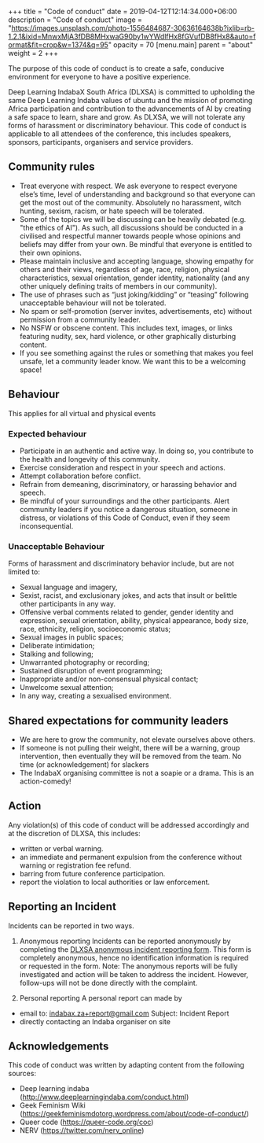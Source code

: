 +++
title = "Code of conduct"
date = 2019-04-12T12:14:34.000+06:00
description = "Code of conduct"
image = "https://images.unsplash.com/photo-1556484687-30636164638b?ixlib=rb-1.2.1&ixid=MnwxMjA3fDB8MHxwaG90by1wYWdlfHx8fGVufDB8fHx8&auto=format&fit=crop&w=1374&q=95"
opacity = 70
[menu.main]
parent = "about"
weight = 2
+++

The purpose of this code of conduct is to create a safe, conducive environment for everyone to have a positive experience.

Deep Learning IndabaX South Africa (DLXSA) is committed to upholding the same Deep Learning Indaba values of ubuntu and the mission of promoting Africa participation and contribution to the advancements of AI by creating a safe space to learn, share and grow. As DLXSA, we will not tolerate any forms of harassment or discriminatory behaviour. This code of conduct is applicable to all attendees of the conference, this includes speakers, sponsors, participants, organisers and service providers.

## Community rules
- Treat everyone with respect. We ask everyone to respect everyone else’s time, level of understanding and background so that everyone can get the most out of the community. Absolutely no harassment, witch hunting, sexism, racism, or hate speech will be tolerated.
- Some of the topics we will be discussing can be heavily debated (e.g. "the ethics of AI"). As such, all discussions should be conducted in a civilised and respectful manner towards people whose opinions and beliefs may differ from your own. Be mindful that everyone is entitled to their own opinions.
- Please maintain inclusive and accepting language, showing empathy for others and their views, regardless of age, race, religion, physical characteristics, sexual orientation, gender identity, nationality (and any other uniquely defining traits of members in our community).
- The use of phrases such as “just joking/kidding” or “teasing” following unacceptable behaviour will not be tolerated.
- No spam or self-promotion (server invites, advertisements, etc) without permission from a community leader.
- No NSFW or obscene content. This includes text, images, or links featuring nudity, sex, hard violence, or other graphically disturbing content.
- If you see something against the rules or something that makes you feel unsafe, let a community leader know. We want this to be a welcoming space!

## Behaviour
This applies for all virtual and physical events

### Expected behaviour
- Participate in an authentic and active way. In doing so, you contribute to the health and longevity of this community.
- Exercise consideration and respect in your speech and actions.
- Attempt collaboration before conflict.
- Refrain from demeaning, discriminatory, or harassing behavior and speech.
- Be mindful of your surroundings and the other participants. Alert community leaders if you notice a dangerous situation, someone in distress, or violations of this Code of Conduct, even if they seem inconsequential.

### Unacceptable Behaviour
Forms of harassment and discriminatory behavior include, but are not limited to:
- Sexual language and imagery,
- Sexist, racist, and exclusionary jokes, and acts that insult or belittle other participants in any way.
- Offensive verbal comments related to gender, gender identity and expression, sexual orientation, ability, physical appearance, body size, race, ethnicity, religion, socioeconomic status;
- Sexual images in public spaces;
- Deliberate intimidation;
- Stalking and following;
- Unwarranted photography or recording;
- Sustained disruption of event programming;
- Inappropriate and/or non-consensual physical contact;
- Unwelcome sexual attention;
- In any way, creating a sexualised environment.

## Shared expectations for community leaders
- We are here to grow the community, not elevate ourselves above others. 
- If someone is not pulling their weight, there will be a warning, group intervention, then eventually they will be removed from the team. No time (or acknowledgement) for slackers
- The IndabaX organising committee is not a soapie or a drama. This is an action-comedy!

## Action
Any violation(s) of this code of conduct will be addressed accordingly and at the discretion of DLXSA, this includes:
- written or verbal warning.
- an immediate and permanent expulsion from the conference without warning or registration fee refund.
- barring from future conference participation.
- report the violation to local authorities or law enforcement.

## Reporting  an Incident
Incidents can be reported in two ways.
 
1. Anonymous reporting
Incidents can be reported anonymously by completing the [DLXSA anonymous incident reporting form](https://docs.google.com/forms/d/e/1FAIpQLSdy660KDfreH6eGkvNaFJsdsmB1Dk9L5xYnUOP7zqPn-E1YkA/viewform?usp=sf_link). This form is completely anonymous,  hence no identification information is required or requested in the form.
Note: The anonymous reports will be fully investigated and action will be taken to address the incident. However, follow-ups will not be done directly with the complaint.

2. Personal reporting
A personal report can made by
- email to:
  indabax.za+report@gmail.com 
  Subject: Incident Report
- directly contacting an Indaba organiser on site

## Acknowledgements
This code of conduct was written by adapting content from the following sources:
- Deep learning indaba (http://www.deeplearningindaba.com/conduct.html)
- Geek Feminism Wiki (https://geekfeminismdotorg.wordpress.com/about/code-of-conduct/)
- Queer code (https://queer-code.org/coc)
- NERV (https://twitter.com/nerv_online)

